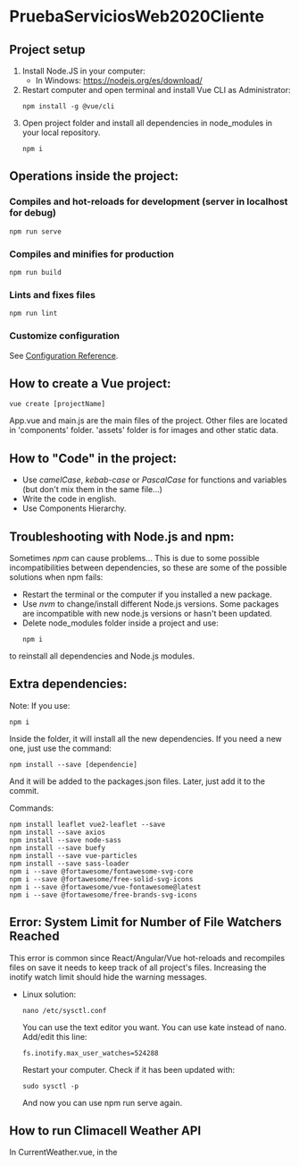 # PruebaServiciosWeb2020Cliente

## Project setup
1. Install Node.JS in your computer:
	* In Windows: https://nodejs.org/es/download/
2. Restart computer and open terminal and install Vue CLI as Administrator:
	```
	npm install -g @vue/cli
	```
3. Open project folder and install all dependencies in node_modules in your local repository.
	```
	npm i
	```

## Operations inside the project:

### Compiles and hot-reloads for development (server in localhost for debug)
```
npm run serve
```
### Compiles and minifies for production
```
npm run build
```

### Lints and fixes files
```
npm run lint
```

### Customize configuration
See [Configuration Reference](https://cli.vuejs.org/config/).

## How to create a Vue project:
```
vue create [projectName]
```
App.vue and main.js are the main files of the project. Other files are located in 'components' folder. 'assets' folder is for images and other static data.

## How to "Code" in the project:
* Use *camelCase*, *kebab-case* or *PascalCase* for functions and variables (but don't mix them in the same file...)
* Write the code in english.
* Use Components Hierarchy.

## Troubleshooting with Node.js and npm:
Sometimes *npm* can cause problems... This is due to some possible incompatibilities between dependencies, so these are some of the possible solutions when npm fails:

* Restart the terminal or the computer if you installed a new package.
* Use *nvm* to change/install different Node.js versions. Some packages are incompatible with new node.js versions or hasn't been updated.
* Delete node_modules folder inside a project and use:
	```
	npm i
	```
to reinstall all dependencies and Node.js modules.

## Extra dependencies:
Note: If you use:
```
npm i
```
Inside the folder, it will install all the new dependencies. 
If you need a new one, just use the command:
```
npm install --save [dependencie]
```
And it will be added to the packages.json files. Later, just add it to the commit.

Commands:
```
npm install leaflet vue2-leaflet --save
npm install --save axios
npm install --save node-sass
npm install --save buefy
npm install --save vue-particles
npm install --save sass-loader
npm i --save @fortawesome/fontawesome-svg-core
npm i --save @fortawesome/free-solid-svg-icons
npm i --save @fortawesome/vue-fontawesome@latest
npm i --save @fortawesome/free-brands-svg-icons
```
## Error: System Limit for Number of File Watchers Reached
This error is common since React/Angular/Vue hot-reloads and recompiles files on save it needs to keep track of all project's files. Increasing the inotify watch limit should hide the warning messages.

* Linux solution:
	```
	nano /etc/sysctl.conf
	```
	You can use the text editor you want. You can use kate instead of nano. Add/edit this line:
	```
	fs.inotify.max_user_watches=524288
	```
	Restart your computer. Check if it has been updated with:
	```
	sudo sysctl -p
	```
	And now you can use npm run serve again.

## How to run Climacell Weather API

In CurrentWeather.vue, in the <script> part, uncomment the lines in mounted() and change all the variables inside data() return{} to null. This is to avoid reaching the daily limit of 1000 API calls when testing.
